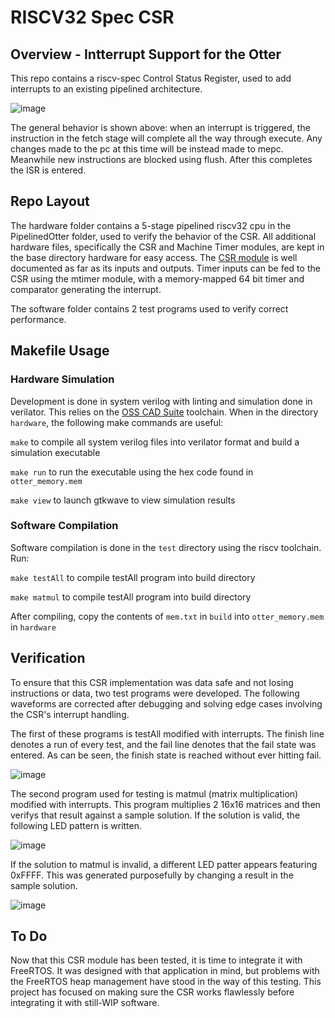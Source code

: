 # RISCV32 Spec CSR
## Overview - Intterrupt Support for the Otter
This repo contains a riscv-spec Control Status Register, used to add interrupts to an existing pipelined architecture. 

![image](https://user-images.githubusercontent.com/74398368/206654536-cd597cc0-e28f-4ed3-b2b8-29a3f272f483.png)

The general behavior is shown above: when an interrupt is triggered, the instruction in the fetch stage will complete all the way through execute. Any changes made to the pc at this time will be instead made to mepc. Meanwhile new instructions are blocked using flush. After this completes the ISR is entered. 

## Repo Layout
The hardware folder contains a 5-stage pipelined riscv32 cpu in the PipelinedOtter folder, used to verify the behavior of the CSR. All additional hardware files, specifically the CSR and Machine Timer modules, are kept in the base directory hardware for easy access. The [CSR module](/hardware/CSR_rv32.sv) is well documented as far as its inputs and outputs. Timer inputs can be fed to the CSR using the mtimer module, with a memory-mapped 64 bit timer and comparator generating the interrupt. 

The software folder contains 2 test programs used to verify correct performance.

## Makefile Usage

### Hardware Simulation
Development is done in system verilog with linting and simulation done in verilator. This relies on the [OSS CAD Suite](https://github.com/YosysHQ/oss-cad-suite-build) toolchain. When in the directory ```hardware```, the following make commands are useful:

```make``` to compile all system verilog files into verilator format and build a simulation executable

```make run``` to run the executable using the hex code found in ```otter_memory.mem```

```make view``` to launch gtkwave to view simulation results

### Software Compilation
Software compilation is done in the ```test``` directory using the riscv toolchain. Run:

```make testAll``` to compile testAll program into build directory

```make matmul``` to compile testAll program into build directory

After compiling, copy the contents of ```mem.txt``` in ```build``` into ```otter_memory.mem``` in ```hardware```

## Verification 

To ensure that this CSR implementation was data safe and not losing instructions or data, two test programs were developed. The following waveforms are corrected after debugging and solving edge cases involving the CSR's interrupt handling.

The first of these programs is testAll modified with interrupts. The finish line denotes a run of every test, and the fail line denotes that the fail state was entered. As can be seen, the finish state is reached without ever hitting fail.

![image](https://user-images.githubusercontent.com/74398368/206650547-9deac8a9-33b3-49d1-a947-85dfe27b8b91.png)

The second program used for testing is matmul (matrix multiplication) modified with interrupts. This program multiplies 2 16x16 matrices and then verifys that result against a sample solution. If the solution is valid, the following LED pattern is written.

![image](https://user-images.githubusercontent.com/74398368/206650572-0923eea2-f076-4c8a-bc77-d0c9881f6b1f.png)

If the solution to matmul is invalid, a different LED patter appears featuring 0xFFFF. This was generated purposefully by changing a result in the sample solution.

![image](https://user-images.githubusercontent.com/74398368/206650595-9730f2c3-f617-4302-b018-d312b3fe4fba.png)

## To Do

Now that this CSR module has been tested, it is time to integrate it with FreeRTOS. It was designed with that application in mind, but problems with the FreeRTOS heap management have stood in the way of this testing. This project has focused on making sure the CSR works flawlessly before integrating it with still-WIP software.
